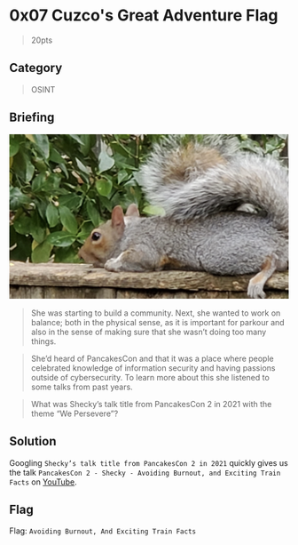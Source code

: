 # 0x07 Cuzco's Great Adventure Flag
> 20pts

## Category
> OSINT

## Briefing

![4mBfGxH.jpg](4mBfGxH.jpg)

> She was starting to build a community. Next, she wanted to work on balance; both in the physical sense, as it is important for parkour and also in the sense of making sure that she wasn’t doing too many things.

> She’d heard of PancakesCon and that it was a place where people celebrated knowledge of information security and having passions outside of cybersecurity. To learn more about this she listened to some talks from past years.

> What was Shecky’s talk title from PancakesCon 2 in 2021 with the theme “We Persevere”?

## Solution
Googling `Shecky’s talk title from PancakesCon 2 in 2021` quickly gives us the talk `PancakesCon 2 - Shecky - Avoiding Burnout, and Exciting Train Facts` on [YouTube](https://www.youtube.com/watch?v=L65_EE18zwY).

## Flag
Flag: `Avoiding Burnout, And Exciting Train Facts`
